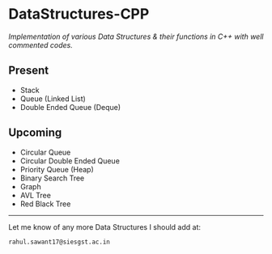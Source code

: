 # DataStructures-CPP
*Implementation of various Data Structures & their functions in C++ with well commented codes.*

## Present 

 - Stack
 - Queue (Linked List)
 - Double Ended Queue (Deque)
 
## Upcoming 

 - Circular Queue
 - Circular Double Ended Queue
 - Priority Queue (Heap)
 - Binary Search Tree
 - Graph
 - AVL Tree
 - Red Black Tree

---
Let me know of any more Data Structures I should add at:

    rahul.sawant17@siesgst.ac.in
